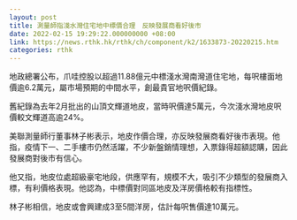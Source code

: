 ```yaml
---
layout: post
title: 測量師指淺水灣住宅地中標價合理　反映發展商看好後市
date: 2022-02-15 19:29:22.000000000 +08:00
link: https://news.rthk.hk/rthk/ch/component/k2/1633873-20220215.htm
categories: rthk
---
```


地政總署公布，爪哇控股以超過11.88億元中標淺水灣南灣道住宅地，每呎樓面地價逾6.2萬元，屬市場預期的中間水平，創最貴官地呎價紀錄。

舊紀錄為去年2月批出的山頂文輝道地皮，當時呎價達5萬元，今次淺水灣地皮呎價較文輝道高逾24%。

美聯測量師行董事林子彬表示，地皮作價合理，亦反映發展商看好後市表現。他指，疫情下一、二手樓市仍然活躍，不少新盤銷情理想，入票錄得超額認購，因此發展商對後市有信心。

他又指，地皮位處超級豪宅地段，供應罕有，規模不大，吸引不少類型的發展商入標，有利價格表現。他認為，中標價對同區地皮及洋房價格較有指標性。

林子彬相信，地皮或會興建成3至5間洋房，估計每呎售價達10萬元。
